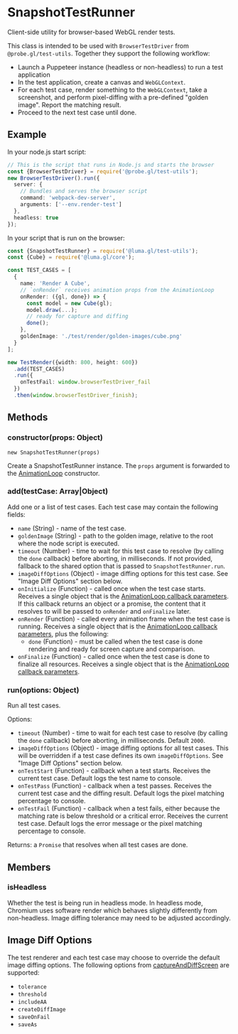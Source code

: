 # SnapshotTestRunner

Client-side utility for browser-based WebGL render tests.

This class is intended to be used with `BrowserTestDriver` from `@probe.gl/test-utils`. Together they support the following workflow:

- Launch a Puppeteer instance (headless or non-headless) to run a test application
- In the test application, create a canvas and `WebGLContext`.
- For each test case, render something to the `WebGLContext`, take a screenshot, and perform pixel-diffing with a pre-defined "golden image". Report the matching result.
- Proceed to the next test case until done.

## Example

In your node.js start script:

```typescript
// This is the script that runs in Node.js and starts the browser
const {BrowserTestDriver} = require('@probe.gl/test-utils');
new BrowserTestDriver().run({
  server: {
    // Bundles and serves the browser script
    command: 'webpack-dev-server',
    arguments: ['--env.render-test']
  },
  headless: true
});
```

In your script that is run on the browser:

```typescript
const {SnapshotTestRunner} = require('@luma.gl/test-utils');
const {Cube} = require('@luma.gl/core');

const TEST_CASES = [
  {
    name: 'Render A Cube',
    // `onRender` receives animation props from the AnimationLoop
    onRender: ({gl, done}) => {
      const model = new Cube(gl);
      model.draw(...);
      // ready for capture and diffing
      done();
    },
    goldenImage: './test/render/golden-images/cube.png'
  }
];

new TestRender({width: 800, height: 600})
  .add(TEST_CASES)
  .run({
    onTestFail: window.browserTestDriver_fail
  })
  .then(window.browserTestDriver_finish);
```

## Methods

### constructor(props: Object)

```
new SnapshotTestRunner(props)
```

Create a SnapshotTestRunner instance. The `props` argument is forwarded to the [AnimationLoop](/docs/api-reference/engine/animation-loop) constructor.

### add(testCase: Array|Object)

Add one or a list of test cases. Each test case may contain the following fields:

- `name` (String) - name of the test case.
- `goldenImage` (String) - path to the golden image, relative to the root where the node script is executed.
- `timeout` (Number) - time to wait for this test case to resolve (by calling the `done` callback) before aborting, in milliseconds. If not provided, fallback to the shared option that is passed to `SnapshotTestRunner.run`.
- `imageDiffOptions` (Object) - image diffing options for this test case. See "Image Diff Options" section below.
- `onInitialize` (Function) - called once when the test case starts. Receives a single object that is the [AnimationLoop callback parameters](/docs/api-reference/engine/animation-loop#callback-parameters). If this callback returns an object or a promise, the content that it resolves to will be passed to `onRender` and `onFinalize` later.
- `onRender` (Function) - called every animation frame when the test case is running. Receives a single object that is the [AnimationLoop callback parameters](/docs/api-reference/engine/animation-loop#callback-parameters), plus the following:
  - `done` (Function) - must be called when the test case is done rendering and ready for screen capture and comparison.
- `onFinalize` (Function) - called once when the test case is done to finalize all resources. Receives a single object that is the [AnimationLoop callback parameters](/docs/api-reference/engine/animation-loop#callback-parameters).

### run(options: Object)

Run all test cases.

Options:

- `timeout` (Number) - time to wait for each test case to resolve (by calling the `done` callback) before aborting, in milliseconds. Default `2000`.
- `imageDiffOptions` (Object) - image diffing options for all test cases. This will be overridden if a test case defines its own `imageDiffOptions`. See "Image Diff Options" section below.
- `onTestStart` (Function) - callback when a test starts. Receives the current test case. Default logs the test name to console.
- `onTestPass` (Function) - callback when a test passes. Receives the current test case and the diffing result. Default logs the pixel matching percentage to console.
- `onTestFail` (Function) - callback when a test fails, either because the matching rate is below threshold or a critical error. Receives the current test case. Default logs the error message or the pixel matching percentage to console.

Returns: a `Promise` that resolves when all test cases are done.

## Members

### isHeadless

Whether the test is being run in headless mode. In headless mode, Chromium uses software render which behaves slightly differently from non-headless. Image diffing tolerance may need to be adjusted accordingly.

## Image Diff Options

The test renderer and each test case may choose to override the default image diffing options. The following options from [captureAndDiffScreen](https://github.com/uber-web/probe.gl/blob/master/docs/api-reference/test-utils/browser-test-driver#browsertestdriver_captureanddiffscreenoptions--object) are supported:

- `tolerance`
- `threshold`
- `includeAA`
- `createDiffImage`
- `saveOnFail`
- `saveAs`
